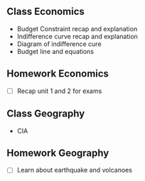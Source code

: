 ## Class Economics
- Budget Constraint recap and explanation
- Indifference curve recap and explanation
- Diagram of indifference cure
- Budget line and equations

## Homework Economics
- [ ] Recap unit 1 and 2 for exams

## Class Geography
- CIA

## Homework Geography
- [ ] Learn about earthquake and volcanoes
